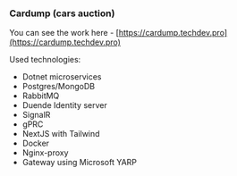 ### Cardump (cars auction)
You can see the work here - [https://cardump.techdev.pro](https://cardump.techdev.pro)

Used technologies:
- Dotnet microservices
- Postgres/MongoDB
- RabbitMQ
- Duende Identity server
- SignalR
- gPRC
- NextJS with Tailwind
- Docker
- Nginx-proxy
- Gateway using Microsoft YARP

